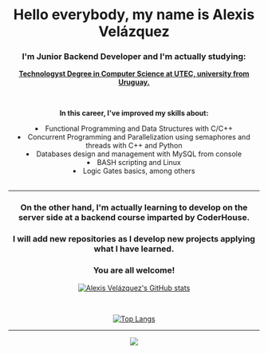 <body>
<div align = "center">
  <h1> Hello everybody, my name is Alexis Velázquez </h1> 

  <h3> I'm Junior Backend Developer and I'm actually studying: </h3>

  **<a href="https://utec.edu.uy/en/education/undergraduate-study/technologist-degree-in-computer-science/"> 
     Technologyst Degree in Computer Science at UTEC, university from Uruguay. </a>**

  <br>
  
  **In this career, I've improved my skills about:**   
  <li> Functional Programming and Data Structures with C/C++ </li>
  <li> Concurrent Programming and Parallelization using semaphores and threads with C++ and Python </li>
  <li> Databases design and management with MySQL from console </li>
  <li> BASH scripting and Linux </li>
  <li> Logic Gates basics, among others </li>
</div>

<br>

____

<div align = "center">
  
 ### On the other hand, I'm actually learning to develop on the server side at a backend course imparted by CoderHouse.
  
 ### I will add new repositories as I develop new projects applying what I have learned.
  
 <h3> You are all welcome! </h3>


[![Alexis Velázquez's GitHub stats](https://github-readme-stats.vercel.app/api/?username=AVelazquez97&show_icons=true&theme=merko)](https://github.com/anuraghazra/github-readme-stats)
 
<br> 

[![Top Langs](https://github-readme-stats.vercel.app/api/top-langs/?username=AVelazquez97&theme=merko&langs_count=8&layout=compact)](https://github.com/anuraghazra/github-readme-stats)

<hr/>

![](https://komarev.com/ghpvc/?username=AVelazquez97&label=Profile+views&color=blue&style=for-the-badge)
</div>
</body>
